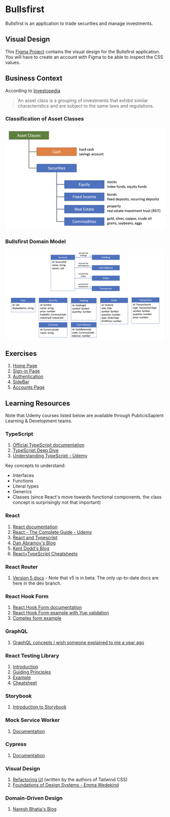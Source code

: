 # Bullsfirst

Bullsfirst is an application to trade securities and manage investments.

## Visual Design

This
[Figma Project](https://www.figma.com/file/UdOTt1Z2fTnm0Cbi0FA1We/Bullsfirst)
contains the visual design for the Bullsfirst application. You will have to
create an account with Figma to be able to inspect the CSS values.

## Business Context

According to
[Investopedia](https://www.investopedia.com/terms/a/assetclasses.asp)

> An asset class is a grouping of investments that exhibit similar
> characteristics and are subject to the same laws and regulations.

### Classification of Asset Classes

![Asset Classes](domain-model/asset-classes.png)

### Bullsfirst Domain Model

![Bullsfirst Domain Model](domain-model/domain-model.png)

## Exercises

1. [Home Page](exercises/exercise-1-home-page.md)
2. [Sign-in Page](exercises/exercise-2-sign-in-page.md)
3. [Authentication](exercises/exercise-3-authentication.md)
4. [SideBar](exercises/exercise-4-sidebar.md)
5. [Accounts Page](exercises/exercise-5-accounts-page.md)

## Learning Resources

Note that Udemy courses listed below are available through PublicisSapient
Learning & Development teams.

### TypeScript

1. [Official TypeScript documentation](https://www.typescriptlang.org/docs/)
2. [TypeScript Deep Dive](https://basarat.gitbook.io/typescript/getting-started)
3. [Understanding TypeScript - Udemy](https://www.udemy.com/course/understanding-typescript/)

Key concepts to understand:

- Interfaces
- Functions
- Literal types
- Generics
- Classes (since React's move towards functional components, the class concept
  is surprisingly not that important)

### React

1. [React documentation](https://reactjs.org/docs/getting-started.html)
2. [React - The Complete Guide - Udemy](https://www.udemy.com/course/react-the-complete-guide-incl-redux/)
3. [React and Typescript](https://sapient.udemy.com/course/react-and-typescript-build-a-portfolio-project/)
4. [Dan Abramov's Blog](https://overreacted.io/)
5. [Kent Dodd's Blog](https://kentcdodds.com/)
6. [React+TypeScript Cheatsheets](https://github.com/typescript-cheatsheets/react)

### React Router

1. [Version 5 docs](https://github.com/ReactTraining/react-router/tree/dev/docs) -
   Note that v5 is in beta. The only up-to-date docs are here in the dev branch.

### React Hook Form

1. [React Hook Form documentation](https://react-hook-form.com/get-started)
2. [React Hook Form example with Yup validation](https://react-hook-form.com/get-started/#SchemaValidation)
3. [Complex form example](https://github.com/nareshbhatia/form-examples)

### GraphQL

1. [GraphQL concepts I wish someone explained to me a year ago](https://medium.com/naresh-bhatia/graphql-concepts-i-wish-someone-explained-to-me-a-year-ago-514d5b3c0eab)

### React Testing Library

1. [Introduction](https://testing-library.com/docs/)
2. [Guiding Principles](https://testing-library.com/docs/guiding-principles)
3. [Example](https://testing-library.com/docs/react-testing-library/example-intro)
4. [Cheatsheet](https://testing-library.com/docs/react-testing-library/cheatsheet)

### Storybook

1. [Introduction to Storybook](https://storybook.js.org/docs/react/get-started/introduction)

### Mock Service Worker

1. [Documentation](https://mswjs.io/docs/)

### Cypress

1. [Documentation](https://docs.cypress.io/guides/overview/why-cypress)

### Visual Design

1. [Refactoring UI](https://www.refactoringui.com/) (written by the authors of
   Tailwind CSS)
2. [Foundations of Design Systems - Emma Wedekind](https://www.youtube.com/watch?v=pXb2jA43A6k)

### Domain-Driven Design

1. [Naresh Bhatia's Blog](https://archfirst.org/domain-driven-design/)
